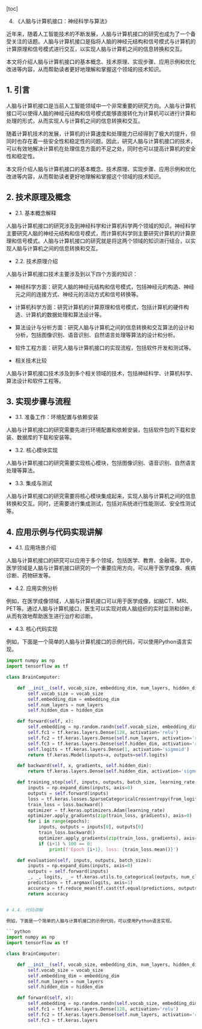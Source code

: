 
[toc]                    
                
                
4. 《人脑与计算机接口：神经科学与算法》

近年来，随着人工智能技术的不断发展，人脑与计算机接口的研究也成为了一个备受关注的话题。人脑与计算机接口是指将人脑的神经元结构和信号模式与计算机的计算原理和信号模式进行交互，以实现人脑与计算机之间的信息转换和交互。

本文将介绍人脑与计算机接口的基本概念、技术原理、实现步骤、应用示例和优化改进等内容，从而帮助读者更好地理解和掌握这个领域的技术知识。

## 1. 引言

人脑与计算机接口是当前人工智能领域中一个非常重要的研究方向。人脑与计算机接口可以使得人脑的神经元结构和信号模式能够直接转化为计算机可以进行计算和处理的形式，从而实现人与计算机之间的信息转换和交互。

随着计算机技术的发展，计算机的计算速度和处理能力已经得到了极大的提升，但同时也存在着一些安全性和稳定性的问题。因此，研究人脑与计算机接口的技术，可以有效地解决计算机在处理信息方面的不足之处，同时也可以提高计算机的安全性和稳定性。

本文将介绍人脑与计算机接口的基本概念、技术原理、实现步骤、应用示例和优化改进等内容，从而帮助读者更好地理解和掌握这个领域的技术知识。

## 2. 技术原理及概念

- 2.1. 基本概念解释

人脑与计算机接口的研究涉及到神经科学和计算机科学两个领域的知识。神经科学主要研究人脑的神经元结构和信号模式，而计算机科学则主要研究计算机的计算原理和信号模式。人脑与计算机接口的研究就是将这两个领域的知识进行结合，以实现人脑与计算机之间的信息转换和交互。

- 2.2. 技术原理介绍

人脑与计算机接口技术主要涉及到以下四个方面的知识：

- 神经科学方面：研究人脑的神经元结构和信号模式，包括神经元的构造、神经元之间的连接方式、神经元的活动方式和信号转换等。
- 计算机科学方面：研究计算机的计算原理和信号模式，包括计算机的硬件构造、计算机的数据处理和算法设计等。
- 算法设计与分析方面：研究人脑与计算机之间的信息转换和交互算法的设计和分析，包括图像识别、语音识别、自然语言处理等算法的设计和分析。
- 软件工程方面：研究人脑与计算机接口的实现流程，包括软件开发和测试等。

- 相关技术比较

人脑与计算机接口技术涉及到多个相关领域的技术，包括神经科学、计算机科学、算法设计和软件工程等。

## 3. 实现步骤与流程

- 3.1. 准备工作：环境配置与依赖安装

人脑与计算机接口的研究需要先进行环境配置和依赖安装，包括软件包的下载和安装、数据库的下载和安装等。

- 3.2. 核心模块实现

人脑与计算机接口的研究需要实现核心模块，包括图像识别、语音识别、自然语言处理等算法。

- 3.3. 集成与测试

人脑与计算机接口的研究需要将核心模块集成起来，实现人脑与计算机之间的信息转换和交互。同时，还需要进行集成测试，包括对系统进行性能测试、安全性测试等。

## 4. 应用示例与代码实现讲解

- 4.1. 应用场景介绍

人脑与计算机接口的研究可以应用于多个领域，包括医学、教育、金融等。其中，医学领域是人脑与计算机接口研究的一个重要应用方向，可以用于医学成像、疾病诊断、药物研发等。

- 4.2. 应用实例分析

例如，在医学成像领域，人脑与计算机接口可以用于医学成像，如脑CT、MRI、PET等。通过人脑与计算机接口，医生可以实现对病人脑组织的实时监测和诊断，从而有效地帮助医生进行治疗和诊断。

- 4.3. 核心代码实现

例如，下面是一个简单的人脑与计算机接口的示例代码，可以使用Python语言实现。

```python
import numpy as np
import tensorflow as tf

class BrainComputer:

    def __init__(self, vocab_size, embedding_dim, num_layers, hidden_dim):
        self.vocab_size = vocab_size
        self.embedding_dim = embedding_dim
        self.num_layers = num_layers
        self.hidden_dim = hidden_dim

    def forward(self, x):
        self.embedding = np.random.randn(self.vocab_size, embedding_dim)
        self.fc1 = tf.keras.layers.Dense(128, activation='relu')
        self.fc2 = tf.keras.layers.Dense(self.num_layers, activation='relu')
        self.fc3 = tf.keras.layers.Dense(self.hidden_dim, activation='relu')
        self.logits = tf.keras.layers.Dense(1, activation='sigmoid')
        return tf.keras.Model(inputs=x, outputs=self.logits)

    def backward(self, x, gradients, self.hidden_dim):
        return tf.keras.layers.Dense(self.hidden_dim, activation='sigmoid')(x) + gradients

    def training_step(self, inputs, outputs, batch_size, learning_rate, epochs):
        inputs = np.expand_dims(inputs, axis=0)
        outputs = self.forward(inputs)
        loss = tf.keras.losses.SparseCategoricalCrossentropy(from_logits=True)(outputs)
        train_loss = loss.backward()
        optimizer = tf.keras.optimizers.Adam(learning_rate)
        optimizer.apply_gradients(zip(train_loss, gradients), axis=0)
        for i in range(epochs):
            inputs, outputs = inputs[0], outputs[0]
            train_loss.backward()
            optimizer.apply_gradients(zip(train_loss, gradients), axis=0)
            if (i+1) % 100 == 0:
                print(f'Epoch {i+1}, loss: {train_loss.mean()}')

    def evaluation(self, inputs, outputs, batch_size):
        inputs = np.expand_dims(inputs, axis=0)
        outputs = self.forward(inputs)
        _, _, logits, _ = tf.keras.utils.to_categorical(outputs, num_classes=2)
        predictions = tf.argmax(logits, axis=1)
        accuracy = tf.reduce_mean(tf.cast(tf.equal(predictions, outputs), tf.float32))
        return accuracy


# 4.4. 代码讲解

例如，下面是一个简单的人脑与计算机接口的示例代码，可以使用Python语言实现。

```python
import numpy as np
import tensorflow as tf

class BrainComputer:

    def __init__(self, vocab_size, embedding_dim, num_layers, hidden_dim):
        self.vocab_size = vocab_size
        self.embedding_dim = embedding_dim
        self.num_layers = num_layers
        self.hidden_dim = hidden_dim

    def forward(self, x):
        self.embedding = np.random.randn(self.vocab_size, embedding_dim)
        self.fc1 = tf.keras.layers.Dense(128, activation='relu')
        self.fc2 = tf.keras.layers.Dense(self.num_layers, activation='relu')
        self.fc3 = tf.keras.layers

